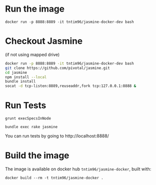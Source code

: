 # Run the image
`docker run -p 8888:8889 -it tntim96/jasmine-docker-dev bash`

# Checkout Jasmine
(if not using mapped drive)

```Bash
docker run -p 8888:8889 -it tntim96/jasmine-docker-dev bash
git clone https://github.com/pivotal/jasmine.git
cd jasmine
npm install --local
bundle install
socat -d tcp-listen:8889,reuseaddr,fork tcp:127.0.0.1:8888 &
```

# Run Tests
`grunt execSpecsInNode`

`bundle exec rake jasmine`

You can run tests by going to http://localhost:8888/


# Build the image
The image is available on docker hub `tntim96/jasmine-docker`, built with:

`docker build --rm -t tntim96/jasmine-docker .`
